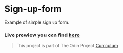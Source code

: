 # Sign-up-form
 Example of simple sign up form.
 ### Live prewiew you can find [here](https://digidr0.github.io/Etch-A-Sketch/)
 
 > This project is part of The Odin Project [Curriculum](https://www.theodinproject.com/paths/foundations/courses/foundations)
